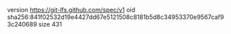 version https://git-lfs.github.com/spec/v1
oid sha256:841f02532d19e4427dd67e5121508c8181b5d8c34953370e9567caf93c240689
size 431
